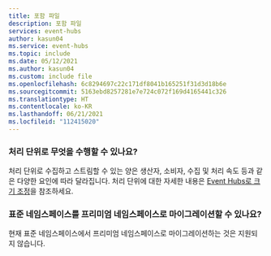 ```yaml
---
title: 포함 파일
description: 포함 파일
services: event-hubs
author: kasun04
ms.service: event-hubs
ms.topic: include
ms.date: 05/12/2021
ms.author: kasun04
ms.custom: include file
ms.openlocfilehash: 6c8294697c22c171df8041b165251f31d3d18b6e
ms.sourcegitcommit: 5163ebd8257281e7e724c072f169d4165441c326
ms.translationtype: HT
ms.contentlocale: ko-KR
ms.lasthandoff: 06/21/2021
ms.locfileid: "112415020"
---
```

### <a name="what-can-i-achieve-with-a-processing-unit"></a>처리 단위로 무엇을 수행할 수 있나요?

처리 단위로 수집하고 스트림할 수 있는 양은 생산자, 소비자, 수집 및 처리 속도 등과 같은 다양한 요인에 따라 달라집니다. 처리 단위에 대한 자세한 내용은 [Event Hubs로 크기 조정](../event-hubs-scalability.md)을 참조하세요. 

### <a name="can-i-migrate-my-standard-namespaces-to-premium-namespace"></a>표준 네임스페이스를 프리미엄 네임스페이스로 마이그레이션할 수 있나요?
현재 표준 네임스페이스에서 프리미엄 네임스페이스로 마이그레이션하는 것은 지원되지 않습니다.  
